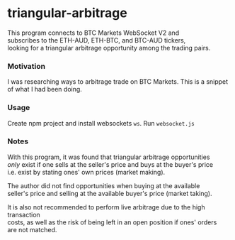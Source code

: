 # triangular-arbitrage
This program connects to BTC Markets WebSocket V2 and \
subscribes to the ETH-AUD, ETH-BTC, and BTC-AUD tickers, \
looking for a triangular arbitrage opportunity among the trading pairs.

### Motivation
I was researching ways to arbitrage trade on BTC Markets. This is a snippet of what I had been doing.

### Usage
Create npm project and install websockets `ws`. Run `websocket.js`

### Notes
With this program, it was found that triangular arbitrage opportunities \
*only* exist if one sells at the seller's price and buys at the buyer's price \
i.e. exist by stating ones' own prices (market making).

The author did not find opportunities when buying at the available \
seller's price and selling at the available buyer's price (market taking).

It is also not recommended to perform live arbitrage due to the high transaction \
costs, as well as the risk of being left in an open position if ones' orders \
are not matched.
